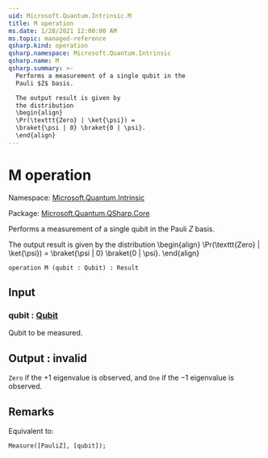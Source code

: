 ```yaml
---
uid: Microsoft.Quantum.Intrinsic.M
title: M operation
ms.date: 1/28/2021 12:00:00 AM
ms.topic: managed-reference
qsharp.kind: operation
qsharp.namespace: Microsoft.Quantum.Intrinsic
qsharp.name: M
qsharp.summary: >-
  Performs a measurement of a single qubit in the
  Pauli $Z$ basis.

  The output result is given by
  the distribution
  \begin{align}
  \Pr(\texttt{Zero} | \ket{\psi}) =
  \braket{\psi | 0} \braket{0 | \psi}.
  \end{align}
---
```


# M operation

Namespace: [Microsoft.Quantum.Intrinsic](xref:Microsoft.Quantum.Intrinsic)

Package: [Microsoft.Quantum.QSharp.Core](https://nuget.org/packages/Microsoft.Quantum.QSharp.Core)


Performs a measurement of a single qubit in thePauli $Z$ basis.The output result is given bythe distribution\begin{align}\Pr(\texttt{Zero} | \ket{\psi}) =\braket{\psi | 0} \braket{0 | \psi}.\end{align}

```qsharp
operation M (qubit : Qubit) : Result
```


## Input

### qubit : [Qubit](xref:microsoft.quantum.lang-ref.qubit)

Qubit to be measured.



## Output : __invalid<Result>__

`Zero` if the $+1$ eigenvalue is observed, and `One` ifthe $-1$ eigenvalue is observed.

## Remarks

Equivalent to:```qsharpMeasure([PauliZ], [qubit]);```